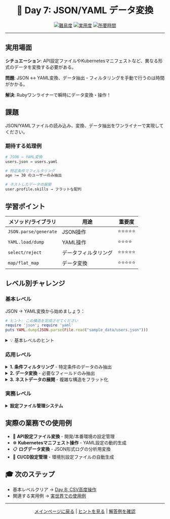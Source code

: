 <div align="center">

# 🔧 Day 7: JSON/YAML データ変換

[![難易度](https://img.shields.io/badge/難易度-初級-yellow?style=flat-square)](#)
[![実用度](https://img.shields.io/badge/実用度-⭐⭐⭐⭐⭐-yellow?style=flat-square)](#)
[![所要時間](https://img.shields.io/badge/所要時間-25分-blue?style=flat-square)](#)

</div>

---

## 実用場面

**シチュエーション**: API設定ファイルやKubernetesマニフェストなど、異なる形式のデータを変換する必要がある。

**問題**: JSON ↔ YAML変換、データ抽出・フィルタリングを手動で行うのは時間がかかる。

**解決**: Rubyワンライナーで瞬時にデータ変換・操作！

## 課題

JSON/YAMLファイルの読み込み、変換、データ抽出をワンライナーで実現してください。

### 期待する処理例
```bash
# JSON → YAML変換
users.json → users.yaml

# 特定条件でフィルタリング
age >= 30 のユーザーのみ抽出

# ネストしたデータの展開
user.profile.skills → フラットな配列
```

## 学習ポイント

| メソッド/ライブラリ | 用途 | 重要度 |
|-------------------|------|--------|
| `JSON.parse/generate` | JSON操作 | ⭐⭐⭐⭐⭐ |
| `YAML.load/dump` | YAML操作 | ⭐⭐⭐⭐ |
| `select/reject` | データフィルタリング | ⭐⭐⭐⭐⭐ |
| `map/flat_map` | データ変換 | ⭐⭐⭐⭐⭐ |

## レベル別チャレンジ

### 基本レベル
JSON → YAML変換から始めましょう：

```ruby
# ヒント: この構造を完成させてください
require 'json'; require 'yaml'
puts YAML.dump(JSON.parse(File.read("sample_data/users.json")))
```

<details>
<summary>💡 基本レベルのヒント</summary>

- `JSON.parse` でJSONを読み込み
- `YAML.dump` でYAML形式に変換
- `File.read` でファイル内容を取得

</details>

### 応用レベル

<details>
<summary><strong>1. 条件フィルタリング</strong> - 特定条件のデータのみ抽出</summary>

```ruby
# 30歳以上のユーザーのみ抽出してYAML出力
require 'json'; require 'yaml'
users = JSON.parse(File.read("sample_data/users.json"))
filtered = users.select { |user| user["age"] >= 30 }
puts YAML.dump(filtered)
```

</details>

<details>
<summary><strong>2. データ変換</strong> - 必要なフィールドのみ抽出</summary>

```ruby
# name と email のみの簡略版を作成
users.map { |u| { name: u["name"], email: u["email"] } }
```

</details>

<details>
<summary><strong>3. ネストデータの展開</strong> - 複雑な構造をフラット化</summary>

```ruby
# ユーザーのスキルをフラットな配列に
users.flat_map { |u| u.dig("profile", "skills") }.compact.uniq
```

</details>

### 実務レベル

<details>
<summary><strong>設定ファイル管理システム</strong></summary>

複数の設定ファイルをマージし、環境別に出力するシステムを1行で実装。

</details>

## 実際の業務での使用例

- 🔧 **API設定ファイル変換** - 開発/本番環境の設定管理
- ☸️ **Kubernetesマニフェスト操作** - YAML設定の動的生成
- 📋 **ログデータ変換** - JSON形式ログの分析用変換
- 🔄 **CI/CD設定管理** - 環境別設定ファイルの自動生成

## 🎓 次のステップ

- 基本レベルクリア → [Day 8: CSV高度操作](../day8_csv_advanced/problem.md)
- 関連する実用例 → [実世界での使用例](../../../resources/real_world_examples.md#データ処理分析)

---

<div align="center">

[メインページに戻る](../../../README.md) | [ヒントを見る](hints.md) | [解答例を確認](solution.rb)

</div>